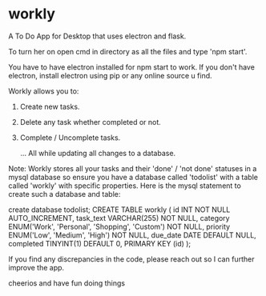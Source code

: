 # workly
A To Do App for Desktop that uses electron and flask.

To turn her on open cmd in directory as all the files and type 'npm start'.

You have to have electron installed for npm start to work. If you don't have electron,
install electron using pip or any online source u find.

Workly allows you to:
1. Create new tasks.
2. Delete any task whether completed or not.
3. Complete / Uncomplete tasks.

   ... All while updating all changes to a database.

Note: Workly stores all your tasks and their 'done' / 'not done' statuses in a mysql
database so ensure you have a database called 'todolist' with a table called 'workly' with specific properties.
Here is the mysql statement to create such a database and table:

create database todolist;
CREATE TABLE workly (
    id INT NOT NULL AUTO_INCREMENT,
    task_text VARCHAR(255) NOT NULL,
    category ENUM('Work', 'Personal', 'Shopping', 'Custom') NOT NULL,
    priority ENUM('Low', 'Medium', 'High') NOT NULL,
    due_date DATE DEFAULT NULL,
    completed TINYINT(1) DEFAULT 0,
    PRIMARY KEY (id)
);

If you find any discrepancies in the code, please reach out so I can further improve the app.

cheerios and have fun doing things


